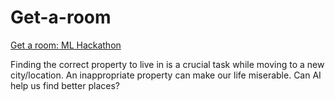 # Get-a-room
[Get a room: ML Hackathon](https://www.hackerearth.com/challenges/competitive/get-a-room-ml-hackathon/)

Finding the correct property to live in is a crucial task while moving to a new city/location. An inappropriate property can make our life miserable. Can AI help us find better places?